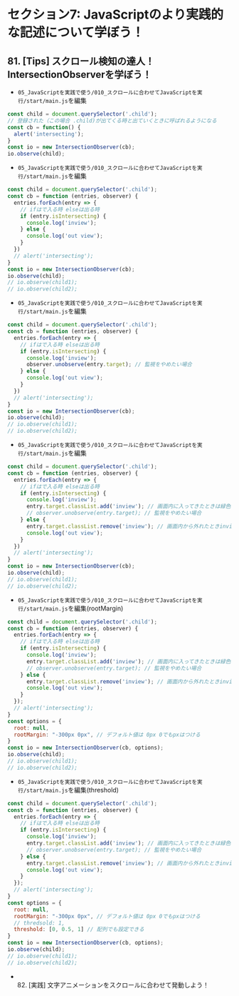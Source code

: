 # セクション7: JavaScriptのより実践的な記述について学ぼう！

## 81. [Tips] スクロール検知の達人！IntersectionObserverを学ぼう！

+ `05_JavaScriptを実践で使う/010_スクロールに合わせてJavaScriptを実行/start/main.js`を編集<br>

```js:main.js
const child = document.querySelector('.child');
// 登録された（この場合 .child)が出てくる時と出ていくときに呼ばれるようになる
const cb = function() {
  alert('intersecting');
}
const io = new IntersectionObserver(cb);
io.observe(child);
```

+ `05_JavaScriptを実践で使う/010_スクロールに合わせてJavaScriptを実行/start/main.js`を編集<br>

```js:main.js
const child = document.querySelector('.child');
const cb = function (entries, observer) {
  entries.forEach(entry => {
    // ifはで入る時 elseは出る時
    if (entry.isIntersecting) {
      console.log('inview');
    } else {
      console.log('out view');
    }
  })
  // alert('intersecting');
}
const io = new IntersectionObserver(cb);
io.observe(child);
// io.observe(child1);
// io.observe(child2);
```

+ `05_JavaScriptを実践で使う/010_スクロールに合わせてJavaScriptを実行/start/main.js`を編集<br>

```js:main.js
const child = document.querySelector('.child');
const cb = function (entries, observer) {
  entries.forEach(entry => {
    // ifはで入る時 elseは出る時
    if (entry.isIntersecting) {
      console.log('inview');
      observer.unobserve(entry.target); // 監視をやめたい場合
    } else {
      console.log('out view');
    }
  })
  // alert('intersecting');
}
const io = new IntersectionObserver(cb);
io.observe(child);
// io.observe(child1);
// io.observe(child2);
```

+ `05_JavaScriptを実践で使う/010_スクロールに合わせてJavaScriptを実行/start/main.js`を編集<br>

```js:main.js
const child = document.querySelector('.child');
const cb = function (entries, observer) {
  entries.forEach(entry => {
    // ifはで入る時 elseは出る時
    if (entry.isIntersecting) {
      console.log('inview');
      entry.target.classList.add('inview'); // 画面内に入ってきたときは緑色の背景色になる
      // observer.unobserve(entry.target); // 監視をやめたい場合
    } else {
      entry.target.classList.remove('inview'); // 画面内から外れたときinviewクラスを削除
      console.log('out view');
    }
  })
  // alert('intersecting');
}
const io = new IntersectionObserver(cb);
io.observe(child);
// io.observe(child1);
// io.observe(child2);
```

+ `05_JavaScriptを実践で使う/010_スクロールに合わせてJavaScriptを実行/start/main.js`を編集(rootMargin)<br>

```js:main.js
const child = document.querySelector('.child');
const cb = function (entries, observer) {
  entries.forEach(entry => {
    // ifはで入る時 elseは出る時
    if (entry.isIntersecting) {
      console.log('inview');
      entry.target.classList.add('inview'); // 画面内に入ってきたときは緑色の背景色になる
      // observer.unobserve(entry.target); // 監視をやめたい場合
    } else {
      entry.target.classList.remove('inview'); // 画面内から外れたときinviewクラスを削除
      console.log('out view');
    }
  });
  // alert('intersecting');
}
const options = {
  root: null,
  rootMargin: "-300px 0px", // デフォルト値は 0px 0でもpxはつける
}
const io = new IntersectionObserver(cb, options);
io.observe(child);
// io.observe(child1);
// io.observe(child2);
```

+ `05_JavaScriptを実践で使う/010_スクロールに合わせてJavaScriptを実行/start/main.js`を編集(threshold)<br>

```js:main.js
const child = document.querySelector('.child');
const cb = function (entries, observer) {
  entries.forEach(entry => {
    // ifはで入る時 elseは出る時
    if (entry.isIntersecting) {
      console.log('inview');
      entry.target.classList.add('inview'); // 画面内に入ってきたときは緑色の背景色になる
      // observer.unobserve(entry.target); // 監視をやめたい場合
    } else {
      entry.target.classList.remove('inview'); // 画面内から外れたときinviewクラスを削除
      console.log('out view');
    }
  });
  // alert('intersecting');
}
const options = {
  root: null,
  rootMargin: "-300px 0px", // デフォルト値は 0px 0でもpxはつける
  // thredsold: 1,
  threshold: [0, 0.5, 1] // 配列でも設定できる
}
const io = new IntersectionObserver(cb, options);
io.observe(child);
// io.observe(child1);
// io.observe(child2);
```

+ 82. [実践] 文字アニメーションをスクロールに合わせて発動しよう！

